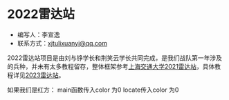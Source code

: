 # 2022雷达站
* 编写人：李宣逸
* 联系方式：xjtulixuanyi@qq.com

2022雷达站项目是由刘与铮学长和荆笑云学长共同完成，是我们战队第一年涉及的兵种，并未有太多教程留存，整体框架参考[上海交通大学2021雷达站](https://github.com/COMoER/LCR_sjtu)，具体教程详见[2023雷达站](https://github.com/xjtulixuanyi/2023lidar)。

如果我们是红方：
main函数传入color 为0
locate传入color 为0